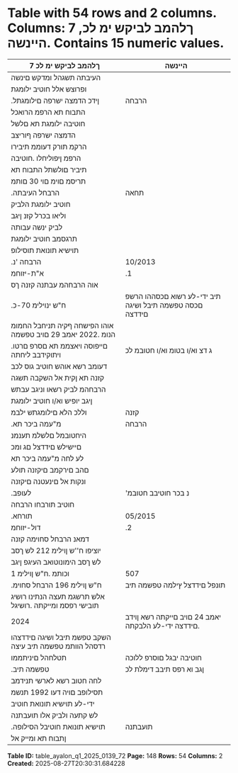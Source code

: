 # Table with 54 rows and 2 columns. Columns: 7 ךלהמב לביקש ימ לכ, היינשה. Contains 15 numeric values.

| 7 ךלהמב לביקש ימ לכ | היינשה |
|---|---|
| העיבתה תשגהל ומדקש םינשה |  |
| ופרוצש אלל חוטיב ילומגת |  |
| .ןידכ הדמצה ישרפה םילומגתל | הרבחה | םיעבותה תנעטל |
| התבוח תא הרפמ הרואכל |  |
| חוטיבה ילומגת תא םלשל |  |
| הדמצה ישרפה ףוריצב |  |
| הרקמ תורק דעוממ תיבירו |  |
| הרפמ ןיפוליחלו .חוטיבה |  |
| תיביר םולשתל התבוח תא |  |
| תריסמ םוימ םוי 30 םותמ |  |
| .הרבחל העיבתה | תחאה | םיעבות ינש |
| חוטיב ילומגת הלביק |  |
| וליאו בכרל קזנ ןיגב |  |
| לביק ינשה עבותה |  |
| תרגסמב חוטיב ילומגת |  |
| תוישיא תונואת תוסילופ |  |
| .הרבחה 'נ | 10/2013 |  |
| א"ת-יזוחמ | .1 |  |
| אוה הרבחהמ עבתנה קזנה ךס |  |
| .ח"ש ינוילימ 70-כ | תיב ידי-לע רשוא םכסההו הרשפ םכסה טפשמה תיבל ושיגה םידדצה |  |
| אוהו הפישחה ףקיה תניחבל החמומ הנומ .2022 יאמב 29 םויב טפשמה |  |
| .םייפוסה ויאצממ תא םסרפ םרטו ויתוקידבב ליחתה | ג דצ וא/ו בטומ וא/ו חטובמ לכ |  |
| דעומב רשא אוהש חוטיב גוס לכב |  |
| קזנה תא ןקית אל השקבה תשגה |  |
| הרבחהמ לביק רשאו וניגב עבתש |  |
| ןיגב יופיש וא/ו חוטיב ילומגת |  |
| וללכ הלא םילומגתש ילבמ | קזנה |
| .מ"עמה ביכר תא | הרבחה | םיעבותה תנעטל |
| היחטובמל םלשלמ תענמנ |  |
| םיישילש םידדצל םג ומכ |  |
| לע לחה מ"עמה ביכר תא |  |
| םהב םירקמב םיקזנה תולע |  |
| ונקות אל םינעטנה םיקזנה |  |
| .לעופב | 'נ בכר חוטיבב חטובמ |  |
| חוטיב תורבחו הרבחה |  |
| .תורחא | 05/2015 |  |
| דול-יזוחמ | .2 |  |
| דמאנ הרבחל סחוימה קזנה |  |
| יוציפו ח''ש ןוילימ 212 לש ךסב |  |
| לש ךסב הימונוטואב העיגפ ןיגב |  |
| וכותמ .ח"ש ןוילימ 1 | 507 |
| .ח"ש ןוילימ 196 הרבחל סחוימ | תונפל םידדצל ץילמה טפשמה תיב | תונעטה יבתכ אולמ ושגוהש רחאל |
| אלש תרשגמ תעצה הנתינו רושיג תובישי רפסמ ומייקתה .רושיגל |  |
| 2024 | יאמב 24 םויב םייקתה רשא ןוידב .םידדצה ידי-לע הלבקתה |
| השקב טפשמ תיבל ושיגה םידדצהו רדסהל הוותמ טפשמה תיב עיצה |  |
| תטלחהל םיניתממו | חוטיבה יבגל םוסרפ ללוכה | הרשפ רדסה רושיאל |
| .טפשמה תיב | ןגב וא רפס תיבב דימלת לכ |  |
| לחה חטוב רשא לארשי תנידמב |  |
| תסילופב םויה דעו 1992 תנשמ |  |
| ידי-לע תוישיא תונואת חוטיב |  |
| לש קתעה ולביק אלו תועבתנה |  |
| .תוישיא תונואת חוטיבל הסילופה | תועבתנה | םיעבותה תנעטל |
| ןתבוח תא ומייק אל |  |

**Table ID:** table_ayalon_q1_2025_0139_72
**Page:** 148
**Rows:** 54
**Columns:** 2
**Created:** 2025-08-27T20:30:31.684228
